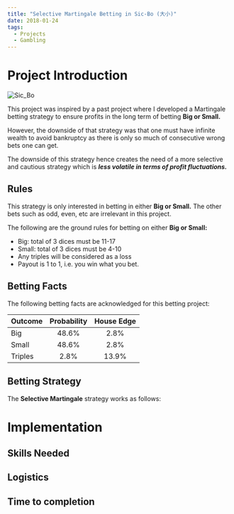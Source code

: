 ```yaml
---
title: "Selective Martingale Betting in Sic-Bo (大小)"
date: 2018-01-24
tags:
  - Projects
  - Gambling
---
```


# Project Introduction

![Sic_Bo](http://www.casinoreviewsquad.com/wp-content/uploads/2011/06/sicbolit.jpg)

This project was inspired by a past project where I developed a Martingale
betting strategy to ensure profits in the long term of betting **Big or Small.** 

However, the downside of that strategy was that one must have infinite wealth to avoid bankruptcy
as there is only so much of consecutive wrong bets one can get.

The downside of this strategy hence creates the need of a more selective and cautious strategy which is
***less volatile in terms of profit fluctuations.***



## Rules

This strategy is only interested in betting in either **Big or Small.** The other bets such as odd, even, etc are
irrelevant in this project. 

The following are the ground rules for betting on either **Big or Small:**
* Big: total of 3 dices must be 11-17 
* Small: total of 3 dices must be 4-10
* Any triples will be considered as a loss
* Payout is 1 to 1, i.e. you win what you bet.            


## Betting Facts

The following betting facts are acknowledged for this betting project:

| Outcome       | Probability   | House Edge  |
| ------------- |:---------------:| :----:|
| Big      | 48.6% | 2.8% |
| Small      | 48.6%      |   2.8% |
| Triples | 2.8%      |   13.9%  |

## Betting Strategy

The **Selective Martingale** strategy works as follows:




# Implementation

## Skills Needed

## Logistics

## Time to completion

